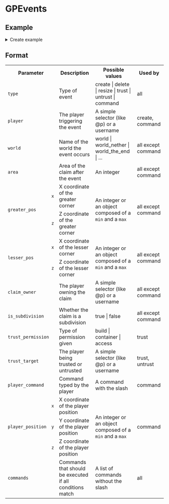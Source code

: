 # GPEvents

## Example

<details><summary>Create example</summary>

```
example_event:
  type: create

  player: "@p"
  world: world
  area: 100
  greater_pos:
    x:
      min: 0
      max: 10
    z:
      min: 0
      max: 10
  lesser_pos:
    x: 0
    z: 0
  claim_owner: "@p"
  is_subdivision: false

  commands:
    - example_command1
    - example_command2
```

</details>

## Format

<table>
  <tr>
    <th colspan="2">Parameter</th>
    <th>Description</th>
    <th>Possible values</th>
    <th>Used by</th>
  </tr>
  <tr>
    <td colspan="2"><code>type</code></td>
    <td>Type of event</td>
    <td>create | delete | resize | trust | untrust | command</td>
    <td>all</td>
  </tr>
  <tr>
    <td colspan="2"><code>player</code></td>
    <td>The player triggering the event</td>
    <td>A simple selector (like @p) or a username</td>
    <td>create, command</td>
  </tr>
  <tr>
    <td colspan="2"><code>world</code></td>
    <td>Name of the world the event occurs</td>
    <td>world | world_nether | world_the_end | ...</td>
    <td>all except command</td>
  </tr>
  <tr>
    <td colspan="2"><code>area</code></td>
    <td>Area of the claim after the event</td>
    <td>An integer</td>
    <td>all except command</td>
  </tr>
  <tr>
    <td rowspan="2"><code>greater_pos</code></td>
    <td><code>x</code></td>
    <td>X coordinate of the greater corner</td>
    <td rowspan="2">An integer or an object composed of a <code>min</code> and a <code>max</code></td>
    <td rowspan="2">all except command</td>
  </tr>
  <tr>
    <td><code>z</code></td>
    <td>Z coordinate of the greater corner</td>
  </tr>
  <tr>
    <td rowspan="2"><code>lesser_pos</code></td>
    <td><code>x</code></td>
    <td>X coordinate of the lesser corner</td>
    <td rowspan="2">An integer or an object composed of a <code>min</code> and a <code>max</code></td>
    <td rowspan="2">all except command</td>
  </tr>
  <tr>
    <td><code>z</code></td>
    <td>Z coordinate of the lesser corner</td>
  </tr>
  <tr>
    <td colspan="2"><code>claim_owner</code></td>
    <td>The player owning the claim</td>
    <td>A simple selector (like @p) or a username</td>
    <td>all except command</td>
  </tr>
  <tr>
    <td colspan="2"><code>is_subdivision</code></td>
    <td>Whether the claim is a subdivision</td>
    <td>true | false</td>
    <td>all except command</td>
  </tr>
  <tr>
    <td colspan="2"><code>trust_permission</code></td>
    <td>Type of permission given</td>
    <td>build | container | access</td>
    <td>trust</td>
  </tr>
  <tr>
    <td colspan="2"><code>trust_target</code></td>
    <td>The player being trusted or untrusted</td>
    <td>A simple selector (like @p) or a username</td>
    <td>trust, untrust</td>
  </tr>
  <tr>
    <td colspan="2"><code>player_command</code></td>
    <td>Command typed by the player</td>
    <td>A command with the slash</td>
    <td>command</td>
  </tr>
  <tr>
    <td rowspan="3"><code>player_position</code></td>
    <td><code>x</code></td>
    <td>X coordinate of the player position</td>
    <td rowspan="3">An integer or an object composed of a <code>min</code> and a <code>max</code></td>
    <td rowspan="3">command</td>
  </tr>
  <tr>
    <td><code>y</code></td>
    <td>Y coordinate of the player position</td>
  </tr>
  <tr>
    <td><code>z</code></td>
    <td>Z coordinate of the player position</td>
  </tr>
  <tr>
    <td colspan="2"><code>commands</code></td>
    <td>Commands that should be executed if all conditions match</td>
    <td>A list of commands without the slash</td>
    <td>all</td>
  </tr>
</table>

